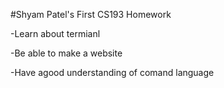 #Shyam Patel's First CS193 Homework

-Learn about termianl 

-Be able to make a website 

-Have  agood understanding of comand language
